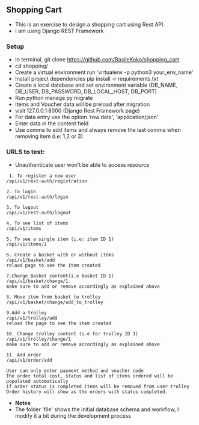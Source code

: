 ## Shopping Cart
- This is an exercise to design a shopping cart using Rest API.
- I am using Django REST Framework
### Setup

- In terminal, git clone https://github.com/BasileKoko/shopping_cart
- cd shopping/
- Create a virtual environment run 'virtualenv -p python3 your_env_name'
- Install project dependencies pip install -r requirements.txt
- Create a local database and set environment variable (DB_NAME, DB_USER, DB_PASSWORD, DB_LOCAL_HOST, DB_PORT)
- Run python manage.py migrate
- Items and Voucher data will be preload after migration
- visit 127.0.0.1:8000 (Django Rest Framework page)
- For data entry use the option 'raw data', 'application/json'
- Enter data in the content field
- Use comma to add items and always remove the last comma when removing item (i.e: 1,2 or 3) 

### URLS to test:
- Unauthenticate user won't be able to access resource
```
 1. To register a new user
/api/v1/rest-auth/registration

2. To login
/api/v1/rest-auth/login

3. To logout
/api/v1/rest-auth/logout

4. To see list of items
/api/v1/items

5. To see a single item (i.e: item ID 1)
/api/v1/items/1

6. Create a basket with or without items
/api/v1/basket/add
relaod page to see the item created

7.Change Basket content(i.e basket ID 1)
/api/v1/basket/change/1
make sure to add or remove accordingly as explained above

8. Move item from basket to trolley
/api/v1/basket/change/add_to_trolley

9.Add a trolley
/api/v1/trolley/add
reload the page to see the item created

10. Change trolley content (i.e for trolley ID 1)
/api/v1/trolley/change/1
make sure to add or remove accordingly as explained above

11. Add order
/api/v1/order/add

User can only enter payment method and voucher code
The order total cost, status and list of items ordered will be populated automatically
if order status is completed items will be removed from user trolley
Order history will show as the orders with status completed. 

```

- **Notes**
- The folder 'file' shows the initial database schema and workflow, I modify it a bit during the development process